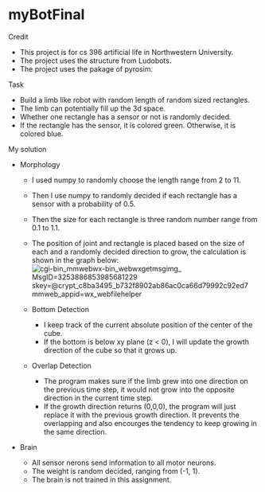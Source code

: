 # myBotFinal
 
 Credit
  * This project is for cs 396 artificial life in Northwestern University.
  * The project uses the structure from Ludobots.
  * The project uses the pakage of pyrosim.
 
 Task
  * Build a limb like robot with random length of random sized rectangles.
  * The limb can potentially fill up the 3d space.
  * Whether one rectangle has a sensor or not is randomly decided.
  * If the rectangle has the sensor, it is colored green. Otherwise, it is colored blue.
  
 My solution
  - Morphology
    * I used numpy to randomly choose the length range from 2 to 11.
    * Then I use numpy to randomly decided if each rectangle has a sensor with a probability of 0.5.
    * Then the size for each rectangle is three random number range from 0.1 to 1.1.
    * The position of joint and rectangle is placed based on the size of each and a randomly decided direction to grow, the calculation is shown in the graph below:
  ![_cgi-bin_mmwebwx-bin_webwxgetmsgimg__ MsgID=3253886853985681229 skey=@crypt_c8ba3495_b732f8902ab86ac0ca66d79992c92ed7 mmweb_appid=wx_webfilehelper](https://user-images.githubusercontent.com/88709397/220211758-caac9447-3132-414c-a182-856cbb1da80a.jpg)

    * Bottom Detection
      * I keep track of the current absolute position of the center of the cube.
      * If the bottom is below xy plane (z < 0), I will update the growth direction of the cube so that it grows up.
   
    * Overlap Detection
      * The program makes sure if the limb grew into one direction on the previous time step, it would not grow into the opposite direction in the current time step.
      * If the growth direction returns (0,0,0), the program will just replace it with the previous growth direction. It prevents the overlapping and also encourges the tendency to keep growing in the same direction.
   
   
   - Brain
     * All sensor nerons send information to all motor neurons.
     * The weight is random decided, ranging from (-1, 1).
     * The brain is not trained in this assignment.
